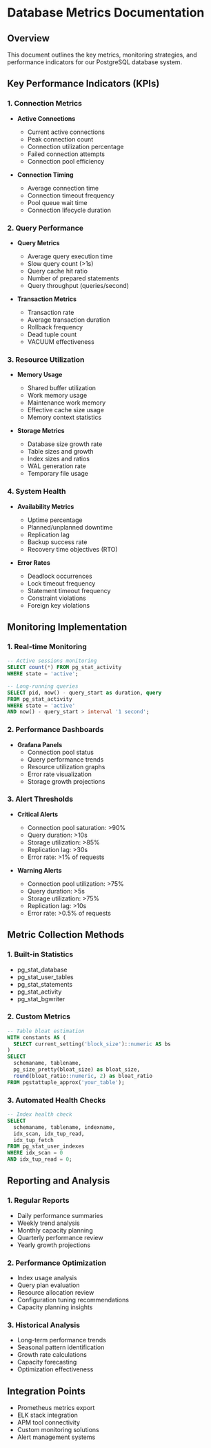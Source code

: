 # Database Metrics Documentation

## Overview
This document outlines the key metrics, monitoring strategies, and performance indicators for our PostgreSQL database system.

## Key Performance Indicators (KPIs)

### 1. Connection Metrics
- **Active Connections**
  - Current active connections
  - Peak connection count
  - Connection utilization percentage
  - Failed connection attempts
  - Connection pool efficiency

- **Connection Timing**
  - Average connection time
  - Connection timeout frequency
  - Pool queue wait time
  - Connection lifecycle duration

### 2. Query Performance
- **Query Metrics**
  - Average query execution time
  - Slow query count (>1s)
  - Query cache hit ratio
  - Number of prepared statements
  - Query throughput (queries/second)

- **Transaction Metrics**
  - Transaction rate
  - Average transaction duration
  - Rollback frequency
  - Dead tuple count
  - VACUUM effectiveness

### 3. Resource Utilization
- **Memory Usage**
  - Shared buffer utilization
  - Work memory usage
  - Maintenance work memory
  - Effective cache size usage
  - Memory context statistics

- **Storage Metrics**
  - Database size growth rate
  - Table sizes and growth
  - Index sizes and ratios
  - WAL generation rate
  - Temporary file usage

### 4. System Health
- **Availability Metrics**
  - Uptime percentage
  - Planned/unplanned downtime
  - Replication lag
  - Backup success rate
  - Recovery time objectives (RTO)

- **Error Rates**
  - Deadlock occurrences
  - Lock timeout frequency
  - Statement timeout frequency
  - Constraint violations
  - Foreign key violations

## Monitoring Implementation

### 1. Real-time Monitoring
```sql
-- Active sessions monitoring
SELECT count(*) FROM pg_stat_activity 
WHERE state = 'active';

-- Long-running queries
SELECT pid, now() - query_start as duration, query 
FROM pg_stat_activity 
WHERE state = 'active' 
AND now() - query_start > interval '1 second';
```

### 2. Performance Dashboards
- **Grafana Panels**
  - Connection pool status
  - Query performance trends
  - Resource utilization graphs
  - Error rate visualization
  - Storage growth projections

### 3. Alert Thresholds
- **Critical Alerts**
  - Connection pool saturation: >90%
  - Query duration: >10s
  - Storage utilization: >85%
  - Replication lag: >30s
  - Error rate: >1% of requests

- **Warning Alerts**
  - Connection pool utilization: >75%
  - Query duration: >5s
  - Storage utilization: >75%
  - Replication lag: >10s
  - Error rate: >0.5% of requests

## Metric Collection Methods

### 1. Built-in Statistics
- pg_stat_database
- pg_stat_user_tables
- pg_stat_statements
- pg_stat_activity
- pg_stat_bgwriter

### 2. Custom Metrics
```sql
-- Table bloat estimation
WITH constants AS (
  SELECT current_setting('block_size')::numeric AS bs
)
SELECT 
  schemaname, tablename, 
  pg_size_pretty(bloat_size) as bloat_size,
  round(bloat_ratio::numeric, 2) as bloat_ratio
FROM pgstattuple_approx('your_table');
```

### 3. Automated Health Checks
```sql
-- Index health check
SELECT 
  schemaname, tablename, indexname,
  idx_scan, idx_tup_read,
  idx_tup_fetch
FROM pg_stat_user_indexes
WHERE idx_scan = 0
AND idx_tup_read = 0;
```

## Reporting and Analysis

### 1. Regular Reports
- Daily performance summaries
- Weekly trend analysis
- Monthly capacity planning
- Quarterly performance review
- Yearly growth projections

### 2. Performance Optimization
- Index usage analysis
- Query plan evaluation
- Resource allocation review
- Configuration tuning recommendations
- Capacity planning insights

### 3. Historical Analysis
- Long-term performance trends
- Seasonal pattern identification
- Growth rate calculations
- Capacity forecasting
- Optimization effectiveness

## Integration Points
- Prometheus metrics export
- ELK stack integration
- APM tool connectivity
- Custom monitoring solutions
- Alert management systems
